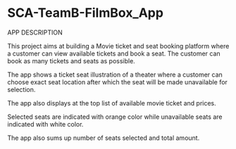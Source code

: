 # SCA-TeamB-FilmBox_App


APP DESCRIPTION


This project aims at building a Movie ticket and seat booking platform where a customer can view available tickets and book a seat. The customer can book as many tickets and seats as possible.

The app shows a ticket seat illustration of a theater where a customer can choose exact seat location after which the seat will be made unavailable for selection.

The app also displays at the top list of available movie ticket and prices.

Selected seats are indicated with orange color while unavailable seats are indicated with white color.

The app also sums up number of seats selected and total amount.

